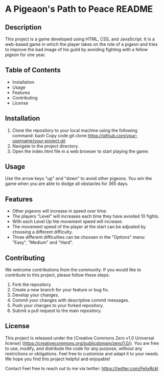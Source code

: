 # A Pigeaon's Path to Peace README

## Description

This project is a game developed using HTML, CSS, and JavaScript. It is a web-based game in which the player takes on the role of a pigeon and tries to improve the bad image of his guild by avoiding fighting with a fellow pigeon for one year.

## Table of Contents

- Installation
- Usage
- Features
- Contributing
- License

## Installation

1. Clone the repository to your local machine using the following command:
   bash
   Copy code
   git clone https://github.com/your-username/your-project.git
2. Navigate to the project directory.
3. Open the index.html file in a web browser to start playing the game.

## Usage

Use the arrow keys "up" and "down" to avoid other pigeons.
You win the game when you are able to dodge all obstacles for 365 days.

## Features

- Other pigeons will increase in speed over time.
- The players "Level" will increases each time they have avoided 10 fights.
- With each Level Up hte movement speed will increase.
- The movement speed of the player at the start can be adjusted by choosing a different difficulty.
- Three different difficulties can be choosen in the "Options" menu: "Easy", "Medium" and "Hard".

## Contributing

We welcome contributions from the community. If you would like to contribute to this project, please follow these steps:

1. Fork the repository.
2. Create a new branch for your feature or bug fix.
3. Develop your changes.
4. Commit your changes with descriptive commit messages.
5. Push your changes to your forked repository.
6. Submit a pull request to the main repository.

## License

This project is released under the [Creative Commons Zero v1.0 Universal license] (https://creativecommons.org/publicdomain/zero/1.0/). You are free to use, modify, and distribute the code for any purpose, without any restrictions or obligations. Feel free to customize and adapt it to your needs. We hope you find this project helpful and enjoyable!

Contact
Feel free to reach out to me via twitter:
https://twitter.com/FelixRckl
